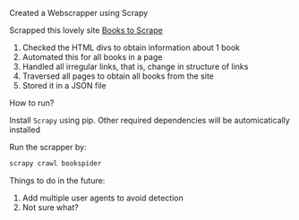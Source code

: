 Created a Webscrapper using Scrapy

Scrapped this lovely site [Books to Scrape](https://books.toscrape.com/)

1) Checked the HTML divs to obtain information about 1 book
2) Automated this for all books in a page
3) Handled all irregular links, that is, change in structure of links
4) Traversed all pages to obtain all books from the site
5) Stored it in a JSON file

How to run?

Install `Scrapy` using pip. Other required dependencies will be automicatically installed 

Run the scrapper by:

```bash
scrapy crawl bookspider
```

Things to do in the future:

1) Add multiple user agents to avoid detection
2) Not sure what?
